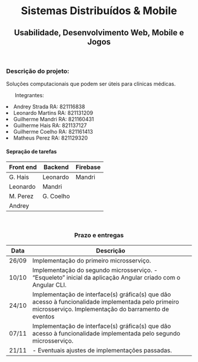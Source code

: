 <h1 align="center">Sistemas Distribuídos & Mobile</h1>
<h2 align="center">Usabilidade, Desenvolvimento Web, Mobile e Jogos</h2>
<br />

<h3>Descrição do projeto:</h3>

<p>Soluções computacionais que podem ser úteis para clínicas médicas. </p>

<ul>Integrantes:</ul>

<li>Andrey Strada     RA: 821116838</li>
<li>Leonardo Martins  RA: 821131209</li>
<li>Guilherme Mandri  RA: 821160431</li>
<li>Guilherme Hais    RA: 821137127</li>
<li>Guilherme Coelho  RA: 821161413</li>
<li>Matheus Perez        RA: 821129320</li>

<h4>Sepração de tarefas</h4>


| Front end     | Backend            | Firebase  |
| ------------- | ------------------ | --------- |
| G. Hais       | Leonardo           | Mandri    |
| Leonardo      | Mandri             |           |
| M. Perez      |  G. Coelho         |           |
| Andrey        |                    |           |

<br />
<h3 align="center">Prazo e entregas</h3>


| Data  | Descrição                                                                                                                                                  |
|-------|------------------------------------------------------------------------------------------------------------------------------------------------------------|
| 26/09 | Implementação do primeiro microsserviço.                                                                                                                   |
| 10/10 | Implementação do segundo microsserviço. - “Esqueleto” inicial da aplicação Angular criado com o Angular CLI.                                               |
| 24/10 | Implementação de interface(s) gráfica(s) que dão acesso à funcionalidade implementada pelo primeiro microsserviço.  Implementação do barramento de eventos |
| 07/11 | Implementação de interface(s) gráfica(s) que dão acesso à funcionalidade implementada pelo segundo microsserviço.                                          |
| 21/11 | - Eventuais ajustes de implementações passadas.       
